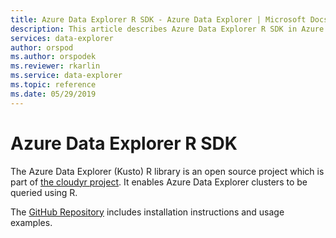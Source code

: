 ```yaml
---
title: Azure Data Explorer R SDK - Azure Data Explorer | Microsoft Docs
description: This article describes Azure Data Explorer R SDK in Azure Data Explorer.
services: data-explorer
author: orspod
ms.author: orspodek
ms.reviewer: rkarlin
ms.service: data-explorer
ms.topic: reference
ms.date: 05/29/2019
---
```

# Azure Data Explorer R SDK

The Azure Data Explorer (Kusto) R library is an open source project which is part of [the cloudyr project](https://github.com/cloudyr). It enables Azure Data Explorer clusters to be queried using R.

The [GitHub Repository](https://github.com/cloudyr/AzureKusto) includes installation instructions and usage examples.
